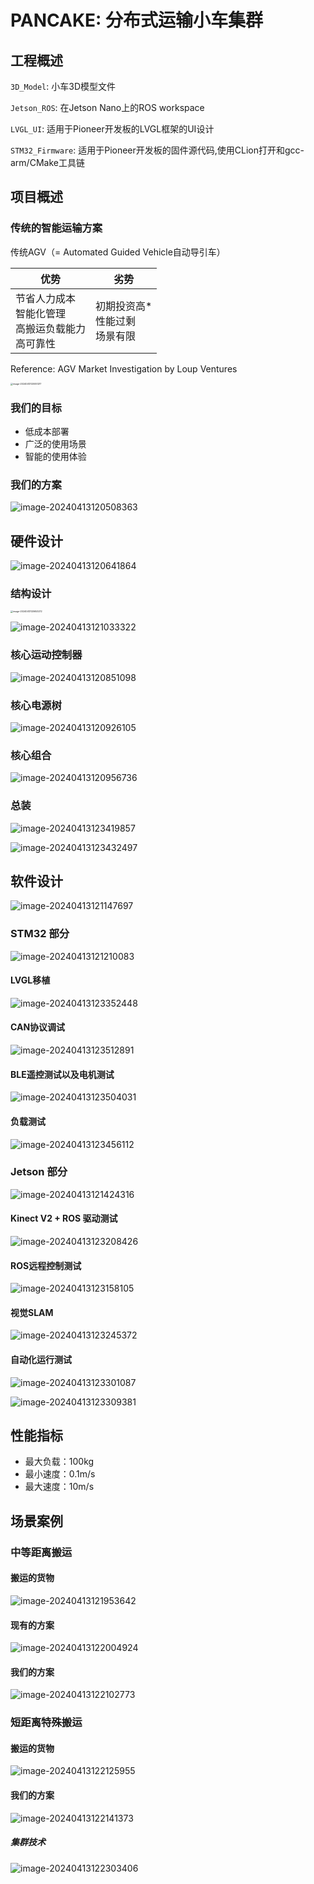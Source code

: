 # PANCAKE: 分布式运输小车集群

## 工程概述

`3D_Model`: 小车3D模型文件

`Jetson_ROS`: 在Jetson Nano上的ROS workspace

`LVGL_UI`: 适用于Pioneer开发板的LVGL框架的UI设计

`STM32_Firmware`: 适用于Pioneer开发板的固件源代码,使用CLion打开和gcc-arm/CMake工具链

## 项目概述

### 传统的智能运输方案

传统AGV（= Automated Guided Vehicle自动导引车）

| 优势                                                         | 劣势                                      |
| ------------------------------------------------------------ | ----------------------------------------- |
| 节省人力成本 <br />智能化管理 <br />高搬运负载能力 <br />高可靠性 | 初期投资高* <br />性能过剩 <br />场景有限 |

Reference: AGV Market Investigation by Loup Ventures

<img src="https://cdn.jsdelivr.net/gh/TANG617/images@master/20240413120051ZVa9wRimage-20240413120051217.png" alt="image-20240413120051217" style="zoom:25%;" />

### 我们的目标

- 低成本部署
- 广泛的使用场景
- 智能的使用体验

### 我们的方案

![image-20240413120508363](https://cdn.jsdelivr.net/gh/TANG617/images@master/202404131205089StiaWimage-20240413120508363.png)

## 硬件设计

![image-20240413120641864](https://cdn.jsdelivr.net/gh/TANG617/images@master/202404131206416Jginnimage-20240413120641864.png)

### 结构设计



<img src="https://cdn.jsdelivr.net/gh/TANG617/images@master/20240413120653Uj7fWNimage-20240413120653272.png" alt="image-20240413120653272" style="zoom:25%;" />

![image-20240413121033322](https://cdn.jsdelivr.net/gh/TANG617/images@master/20240413121033j1ayZvimage-20240413121033322.png)

### 核心运动控制器

![image-20240413120851098](https://cdn.jsdelivr.net/gh/TANG617/images@master/202404131208510woyiiimage-20240413120851098.png)

### 核心电源树

![image-20240413120926105](https://cdn.jsdelivr.net/gh/TANG617/images@master/20240413120926gH2obximage-20240413120926105.png)

### 核心组合

![image-20240413120956736](https://cdn.jsdelivr.net/gh/TANG617/images@master/20240413120956phHW3Simage-20240413120956736.png)

### 总装

![image-20240413123419857](https://cdn.jsdelivr.net/gh/TANG617/images@master/20240413123419SmuVoYimage-20240413123419857.png)

![image-20240413123432497](https://cdn.jsdelivr.net/gh/TANG617/images@master/20240413123432kZOh2nimage-20240413123432497.png)

## 软件设计

![image-20240413121147697](https://cdn.jsdelivr.net/gh/TANG617/images@master/20240413121147XatzeGimage-20240413121147697.png)

### STM32 部分

![image-20240413121210083](https://cdn.jsdelivr.net/gh/TANG617/images@master/20240413121210D5dBLVimage-20240413121210083.png)

#### LVGL移植

![image-20240413123352448](https://cdn.jsdelivr.net/gh/TANG617/images@master/20240413123352w7oEDBimage-20240413123352448.png)

#### CAN协议调试

![image-20240413123512891](https://cdn.jsdelivr.net/gh/TANG617/images@master/20240413123512pwVBx5image-20240413123512891.png)

#### BLE遥控测试以及电机测试

![image-20240413123504031](https://cdn.jsdelivr.net/gh/TANG617/images@master/20240413123504RWSLCjimage-20240413123504031.png)

#### 负载测试

![image-20240413123456112](https://cdn.jsdelivr.net/gh/TANG617/images@master/20240413123456HcrTZOimage-20240413123456112.png)

### Jetson 部分

![image-20240413121424316](https://cdn.jsdelivr.net/gh/TANG617/images@master/20240413121424mermifimage-20240413121424316.png)

#### Kinect V2 + ROS 驱动测试

![image-20240413123208426](https://cdn.jsdelivr.net/gh/TANG617/images@master/20240413123208RaSufgimage-20240413123208426.png)

#### ROS远程控制测试

![image-20240413123158105](https://cdn.jsdelivr.net/gh/TANG617/images@master/202404131231586vP5Ciimage-20240413123158105.png)

#### 视觉SLAM



![image-20240413123245372](https://cdn.jsdelivr.net/gh/TANG617/images@master/20240413123245yxe7zSimage-20240413123245372.png)

#### 自动化运行测试

![image-20240413123301087](https://cdn.jsdelivr.net/gh/TANG617/images@master/20240413123301wxkuHlimage-20240413123301087.png)

![image-20240413123309381](https://cdn.jsdelivr.net/gh/TANG617/images@master/20240413123309qeNGebimage-20240413123309381.png)

## 性能指标

- 最大负载：100kg
- 最小速度：0.1m/s
- 最大速度：10m/s

## 场景案例

### 中等距离搬运

#### 搬运的货物

![image-20240413121953642](https://cdn.jsdelivr.net/gh/TANG617/images@master/20240413121953nz7uXyimage-20240413121953642.png)

#### 现有的方案

![image-20240413122004924](https://cdn.jsdelivr.net/gh/TANG617/images@master/20240413122005dSQ0SCimage-20240413122004924.png)

#### 我们的方案

![image-20240413122102773](https://cdn.jsdelivr.net/gh/TANG617/images@master/20240413122102tH3ajYimage-20240413122102773.png)

### 短距离特殊搬运

#### 搬运的货物

![image-20240413122125955](https://cdn.jsdelivr.net/gh/TANG617/images@master/20240413122126MJicaEimage-20240413122125955.png)

#### 我们的方案

![image-20240413122141373](https://cdn.jsdelivr.net/gh/TANG617/images@master/20240413122141ZAuX68image-20240413122141373.png)

##### 集群技术

![image-20240413122303406](https://cdn.jsdelivr.net/gh/TANG617/images@master/20240413122303lsHl4Iimage-20240413122303406.png)